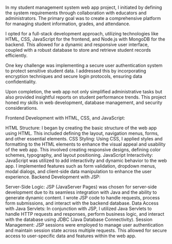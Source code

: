 In my student management system web app project, I initiated by defining the system requirements through collaboration with educators and administrators. The primary goal was to create a comprehensive platform for managing student information, grades, and attendance.

I opted for a full-stack development approach, utilizing technologies like HTML, CSS, JavaScript for the frontend, and Node.js with MongoDB for the backend. This allowed for a dynamic and responsive user interface, coupled with a robust database to store and retrieve student records efficiently.

One key challenge was implementing a secure user authentication system to protect sensitive student data. I addressed this by incorporating encryption techniques and secure login protocols, ensuring data confidentiality.

Upon completion, the web app not only simplified administrative tasks but also provided insightful reports on student performance trends. This project honed my skills in web development, database management, and security considerations.

Frontend Development with HTML, CSS, and JavaScript:

HTML Structure: I began by creating the basic structure of the web app using HTML. This included defining the layout, navigation menus, forms, and other essential elements.
CSS Styling: Using CSS, I applied styles and formatting to the HTML elements to enhance the visual appeal and usability of the web app. This involved creating responsive designs, defining color schemes, typography, and layout positioning.
JavaScript Interactivity: JavaScript was utilized to add interactivity and dynamic behavior to the web app. I implemented features such as form validation, dropdown menus, modal dialogs, and client-side data manipulation to enhance the user experience.
Backend Development with JSP:

Server-Side Logic: JSP (JavaServer Pages) was chosen for server-side development due to its seamless integration with Java and the ability to generate dynamic content. I wrote JSP code to handle requests, process form submissions, and interact with the backend database.
Data Access with Java Servlets: In conjunction with JSP, I utilized Java Servlets to handle HTTP requests and responses, perform business logic, and interact with the database using JDBC (Java Database Connectivity).
Session Management: JSP sessions were employed to manage user authentication and maintain session state across multiple requests. This allowed for secure access to user-specific data and features within the web app.
